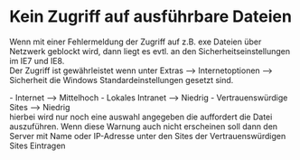 # Kein Zugriff auf ausführbare Dateien

Wenn mit einer Fehlermeldung der Zugriff auf z.B. exe Dateien über Netzwerk geblockt wird, dann liegt es evtl. an den Sicherheitseinstellungen im IE7 und IE8.  
Der Zugriff ist gewährleistet wenn unter Extras --&gt; Internetoptionen --&gt; Sicherheit die Windows Standardeinstellungen gesetzt sind.

<div class="vector-body" id="bkmrk-internet---%3E-mittelh"><div class="mw-body-content mw-content-ltr" dir="ltr" lang="de"><div class="mw-parser-output">- Internet --&gt; Mittelhoch
- Lokales Intranet --&gt; Niedrig
- Vertrauenswürdige Sites --&gt; Niedrig

</div></div></div>hierbei wird nur noch eine auswahl angegeben die auffordert die Datei auszuführen.  
Wenn diese Warnung auch nicht erscheinen soll dann den Server mit Name oder IP-Adresse unter den Sites der Vertrauenswürdigen Sites Eintragen